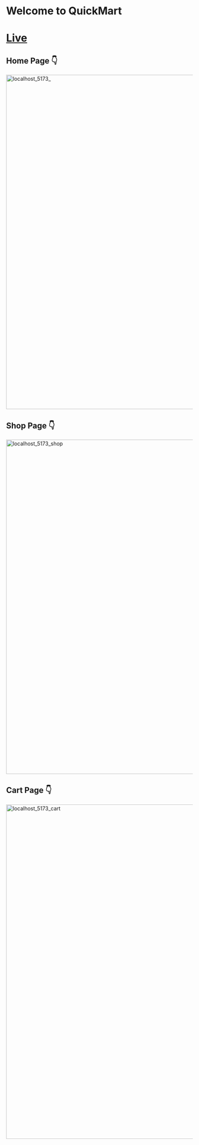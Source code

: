 # Welcome to QuickMart
# [Live](https://quick-mart-ochre.vercel.app/)
## Home Page 👇

<img src="https://github.com/user-attachments/assets/06e62818-6053-4cb9-b983-f67294565bf1" alt="localhost_5173_" width="900" />

## Shop Page 👇

<img width="900" alt="localhost_5173_shop" src="https://github.com/user-attachments/assets/2f9e7350-6761-470a-b84c-eaec208d2929" />

## Cart Page 👇

<img width="900"  alt="localhost_5173_cart" src="https://github.com/user-attachments/assets/2ff02ced-d922-4900-9b4a-adb4c196e47c" />

